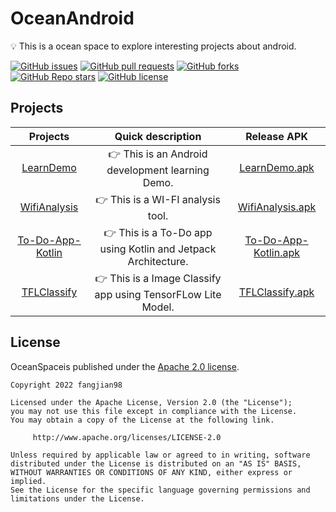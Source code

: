 # OceanAndroid

💡 This is a ocean space to explore interesting projects about android.

[![GitHub issues](https://img.shields.io/github/issues/fangjian98/OceanAndroid)](https://github.com/fangjian98/OceanAndroid/issues)
[![GitHub pull requests](https://img.shields.io/github/issues-pr/fangjian98/OceanAndroid)](https://github.com/fangjian98/OceanAndroid/pulls)
[![GitHub forks](https://img.shields.io/github/forks/fangjian98/OceanAndroid)](https://github.com/fangjian98/OceanAndroid)
[![GitHub Repo stars](https://img.shields.io/github/stars/fangjian98/OceanAndroid)](https://github.com/fangjian98/OceanAndroid)
[![GitHub license](https://img.shields.io/github/license/fangjian98/OceanAndroid)](https://github.com/fangjian98/OceanAndroid/blob/main/LICENSE)



## Projects

|                           Projects                           |                      Quick description                       |                         Release APK                          |
| :----------------------------------------------------------: | :----------------------------------------------------------: | :----------------------------------------------------------: |
| [LearnDemo](https://github.com/fangjian98/OceanAndroid/tree/main/projects/LearnDemo) |       👉 This is an Android development learning Demo.        | [LearnDemo.apk](https://github.com/fangjian98/OceanAndroid/raw/main/assets/LearnDemo.apk) |
| [WifiAnalysis](https://github.com/fangjian98/OceanAndroid/tree/main/projects/WifiAnalysis) |               👉 This is a WI-FI analysis tool.               | [WifiAnalysis.apk](https://github.com/fangjian98/OceanAndroid/raw/main/assets/WifiAnalysis.apk) |
| [To-Do-App-Kotlin](https://github.com/fangjian98/OceanAndroid/tree/main/projects/To-Do-App-Kotlin) | 👉 This is a To-Do app using Kotlin and Jetpack  Architecture. | [To-Do-App-Kotlin.apk](https://github.com/fangjian98/OceanAndroid/raw/main/assets/To-Do-App-Kotlin.apk) |
| [TFLClassify](https://github.com/fangjian98/OceanAndroid/tree/main/projects/TFLClassify) | 👉 This is a Image Classify app using TensorFLow Lite Model.  | [TFLClassify.apk](https://github.com/fangjian98/OceanAndroid/raw/main/assets/TFLClassify.apk) |



## License

OceanSpaceis published under the [Apache 2.0 license](https://www.apache.org/licenses/LICENSE-2.0).

```
Copyright 2022 fangjian98

Licensed under the Apache License, Version 2.0 (the "License");
you may not use this file except in compliance with the License.
You may obtain a copy of the License at the following link.

     http://www.apache.org/licenses/LICENSE-2.0
     
Unless required by applicable law or agreed to in writing, software
distributed under the License is distributed on an "AS IS" BASIS,
WITHOUT WARRANTIES OR CONDITIONS OF ANY KIND, either express or implied.
See the License for the specific language governing permissions and
limitations under the License.
```
